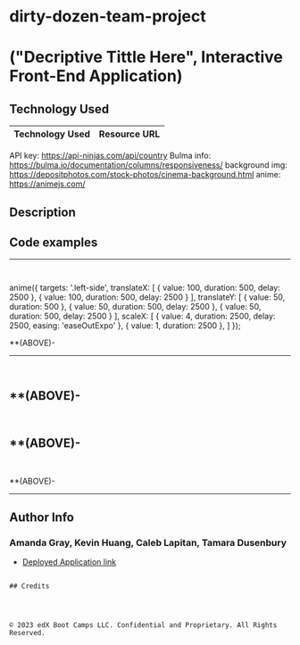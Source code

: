 # dirty-dozen-team-project


# ("Decriptive Tittle Here", Interactive Front-End Application) 



## Technology Used 

| Technology Used         | Resource URL           | 
| ------------- |:-------------:| 
API key: https://api-ninjas.com/api/country
Bulma info: https://bulma.io/documentation/columns/responsiveness/
background img: https://depositphotos.com/stock-photos/cinema-background.html
anime: https://animejs.com/


## Description 





## Code examples


--------------------------------------------------------------------------------------------------------------------------------------------------------

 ```sh
 


```
anime({
    targets: '.left-side',
    translateX: [
      { value: 100, duration: 500, delay: 2500 },
      { value: 100, duration: 500, delay: 2500 }
    ],
    translateY: [
      { value: 50, duration: 500 },
      { value: 50, duration: 500, delay: 2500 },
      { value: 50, duration: 500, delay: 2500 }
    ],
    scaleX: [
      { value: 4, duration: 2500, delay: 2500, easing: 'easeOutExpo' },
      { value: 1, duration: 2500 },
    ]
});

**(ABOVE)- 

--------------------------------------------------------------------------------------------------------------------------------------------------------
```sh
    


```

**(ABOVE)- 
--------------------------------------------------------------------------------------------------------------------------------------------------------
```sh



```
**(ABOVE)- 
---------------------------------------------------------------------------------------------------------------------------------------------------------
```sh
  


```
**(ABOVE)- 

---------------------------------------------------------------------------------------------------------------------------------------------------------
## Author Info

### Amanda Gray, Kevin Huang, Caleb Lapitan, Tamara Dusenbury


* [Deployed Application link]()
```

## Credits




© 2023 edX Boot Camps LLC. Confidential and Proprietary. All Rights Reserved.


